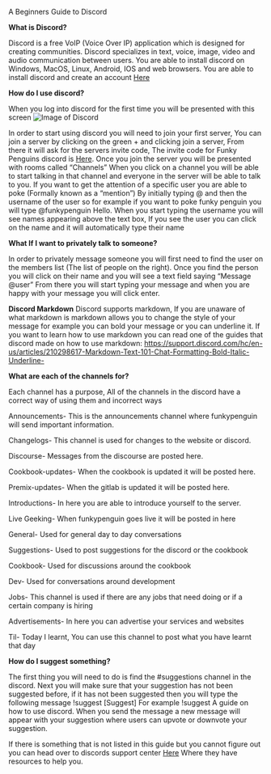 A Beginners Guide to Discord


**What is Discord?**

Discord is a free VoIP (Voice Over IP) application which is designed for creating communities. Discord specializes in text, voice, image, video and audio communication between users. You are able to install discord on Windows, MacOS, Linux, Android, IOS and web browsers. You are able to install discord and create an account [Here](https://discordapp.com)


**How do I use discord?**

When you log into discord for the first time you will be presented with this screen
![Image of Discord](../images/discord.png)


In order to start using discord you will need to join your first server, You can join a server by clicking on the green + and clicking join a server, From there it will ask for the servers invite code, The invite code for Funky Penguins discord is [Here](https://discord.gg/R2NH7kZ). Once you join the server you will be presented with rooms called “Channels” When you click on a channel you will be able to start talking in that channel and everyone in the server will be able to talk to you. If you want to get the attention of a specific user you are able to poke (Formally known as a “mention”) By initially typing @ and then the username of the user so for example if you want to poke funky penguin you will type @funkypenguin Hello. When you start typing the username you will see names appearing above the text box, If you see the user you can click on the name and it will automatically type their name


**What If I want to privately talk to someone?**

In order to privately message someone you will first need to find the user on the members list (The list of people on the right). Once you find the person you will click on their name and you will see a text field saying “Message @user” From there you will start typing your message and when you are happy with your message you will click enter.

**Discord Markdown**
Discord supports markdown, If you are unaware of what markdown is markdown allows you to change the style of your message for example you can bold your message or you can underline it. If you want to learn how to use markdown you can read one of the guides that discord made on how to use markdown: https://support.discord.com/hc/en-us/articles/210298617-Markdown-Text-101-Chat-Formatting-Bold-Italic-Underline-

**What are each of the channels for?**

Each channel has a purpose, All of the channels in the discord have a correct way of using them and incorrect ways

Announcements- This is the announcements channel where funkypenguin will send important information.

Changelogs- This channel is used for changes to the website or discord.

Discourse- Messages from the discourse are posted here.

Cookbook-updates- When the cookbook is updated it will be posted here.

Premix-updates- When the gitlab is updated it will be posted here.

Introductions- In here you are able to introduce yourself to the server.

Live Geeking- When funkypenguin goes live it will be posted in here

General- Used for general day to day conversations

Suggestions- Used to post suggestions for the discord or the cookbook

Cookbook- Used for discussions around the cookbook

Dev- Used for conversations around development

Jobs- This channel is used if there are any jobs that need doing or if a certain company is hiring

Advertisements- In here you can advertise your services and websites

Til- Today I learnt, You can use this channel to post what you have learnt that day



**How do I suggest something?**

The first thing you will need to do is find the #suggestions channel in the discord. Next you will make sure that your suggestion has not been suggested before, if it has not been suggested then you will type the following message !suggest [Suggest] For example !suggest A guide on how to use discord. When you send the message a new message will appear with your suggestion where users can upvote or downvote your suggestion.



If there is something that is not listed in this guide but you cannot figure out you can head over to discords support center [Here](https://support.discord.com/hc/en-us) Where they have resources to help you.





	
